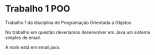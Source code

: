 # Trabalho 1 POO
Trabalho 1 da disciplina de Programação Orientada a Objetos

No trabalho em questão deveríamos desenvolver em Java um sistema simples de email.

A main está em email.java.
